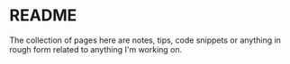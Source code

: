 # README

The collection of pages here are notes, tips, code snippets or anything in rough form related to anything I'm working on.

